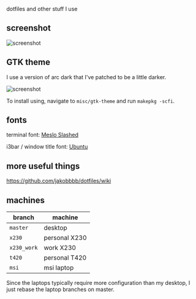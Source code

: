 dotfiles and other stuff I use

## screenshot
![screenshot](https://gist.githubusercontent.com/jakobbbb/59c7330f0bc29ebef697bb40e421349f/raw/neofetch.png)

## GTK theme

I use a version of arc dark that I've patched to be a little darker.

![screenshot](https://gist.githubusercontent.com/jakobbbb/59c7330f0bc29ebef697bb40e421349f/raw/theme.png)

To install using, navigate to `misc/gtk-theme` and run
`makepkg -scfi`.

## fonts
terminal font: [Meslo Slashed](https://github.com/powerline/fonts/tree/master/Meslo%20Slashed)

i3bar / window title font: [Ubuntu](https://design.ubuntu.com/font/)

## more useful things
https://github.com/jakobbbb/dotfiles/wiki

## machines
| branch | machine |
|-|-|
| `master`| desktop |
| `x230` | personal X230 |
| `x230_work` | work X230 |
| `t420` | personal T420 |
| `msi` | msi laptop |

Since the laptops typically require more configuration than my desktop,
I just rebase the laptop branches on master.
